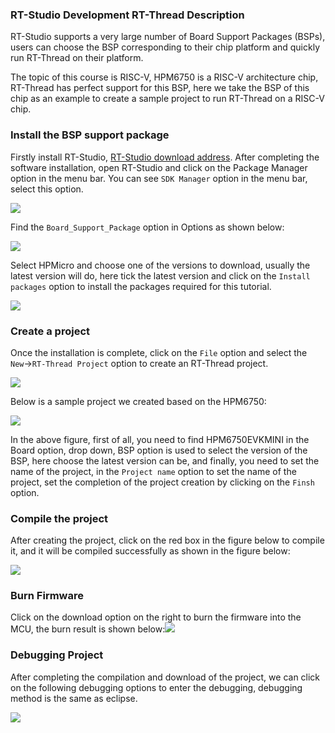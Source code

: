 ### RT-Studio Development RT-Thread Description

RT-Studio supports a very large number of Board Support Packages (BSPs), users can choose the BSP corresponding to their chip platform and quickly run RT-Thread on their platform.

The topic of this course is RISC-V, HPM6750 is a RISC-V architecture chip, RT-Thread has perfect support for this BSP, here we take the BSP of this chip as an example to create a sample project to run RT-Thread on a RISC-V chip.

### Install the BSP support package

Firstly install RT-Studio, [RT-Studio download address](https://www.rt-thread.org/download.html). After completing the software installation, open RT-Studio and click on the Package Manager option in the menu bar. You can see `SDK Manager` option in the menu bar, select this option.

![](figures/studio_1.png)

Find the `Board_Support_Package` option in Options as shown below:

![](figures/studio_2.png)

Select HPMicro and choose one of the versions to download, usually the latest version will do, here tick the latest version and click on the `Install packages` option to install the packages required for this tutorial.

![](figures/studio_3.png)

### Create a project

Once the installation is complete, click on the `File` option and select the `New`->`RT-Thread Project` option to create an RT-Thread project.

![](figures/studio_4.png)

Below is a sample project we created based on the HPM6750:

![](figures/studio_5.png)

In the above figure, first of all, you need to find HPM6750EVKMINI in the Board option, drop down, BSP option is used to select the version of the BSP, here choose the latest version can be, and finally, you need to set the name of the project, in the `Project name` option to set the name of the project, set the completion of the project creation by clicking on the `Finsh` option.

### Compile the project

After creating the project, click on the red box in the figure below to compile it, and it will be compiled successfully as shown in the figure below:

![](figures/studio_6.png)

### Burn Firmware

Click on the download option on the right to burn the firmware into the MCU, the burn result is shown below:![](figures/studio_7.png)

### Debugging Project

After completing the compilation and download of the project, we can click on the following debugging options to enter the debugging, debugging method is the same as eclipse.

![](figures/studio_8.png)

